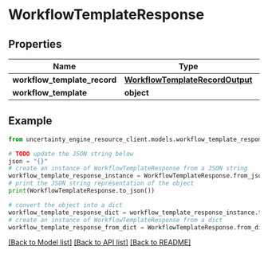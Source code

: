 # WorkflowTemplateResponse


## Properties

Name | Type | Description | Notes
------------ | ------------- | ------------- | -------------
**workflow_template_record** | [**WorkflowTemplateRecordOutput**](WorkflowTemplateRecordOutput.md) |  | 
**workflow_template** | **object** |  | 

## Example

```python
from uncertainty_engine_resource_client.models.workflow_template_response import WorkflowTemplateResponse

# TODO update the JSON string below
json = "{}"
# create an instance of WorkflowTemplateResponse from a JSON string
workflow_template_response_instance = WorkflowTemplateResponse.from_json(json)
# print the JSON string representation of the object
print(WorkflowTemplateResponse.to_json())

# convert the object into a dict
workflow_template_response_dict = workflow_template_response_instance.to_dict()
# create an instance of WorkflowTemplateResponse from a dict
workflow_template_response_from_dict = WorkflowTemplateResponse.from_dict(workflow_template_response_dict)
```
[[Back to Model list]](../README.md#documentation-for-models) [[Back to API list]](../README.md#documentation-for-api-endpoints) [[Back to README]](../README.md)


